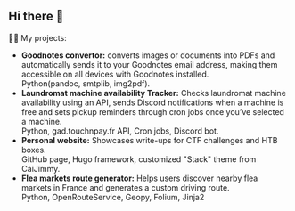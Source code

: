 ## Hi there 👋

👩‍💻 My projects:
  * **Goodnotes convertor:** converts images or documents into PDFs and automatically sends it to your Goodnotes email address, making them accessible on all devices with Goodnotes installed.\
    Python(pandoc, smtplib, img2pdf).
  * **Laundromat machine availability Tracker:** Checks laundromat machine availability using an API, sends Discord notifications when a machine is free and sets pickup reminders through cron jobs once you’ve selected a machine.\
    Python, gad.touchnpay.fr API, Cron jobs, Discord bot.
  * **Personal website:** Showcases write-ups for CTF challenges and HTB boxes.\
    GitHub page, Hugo framework, customized "Stack" theme from CaiJimmy.
  * **Flea markets route generator:** Helps users discover nearby flea markets in France and generates a custom driving route.\
    Python, OpenRouteService, Geopy, Folium, Jinja2
